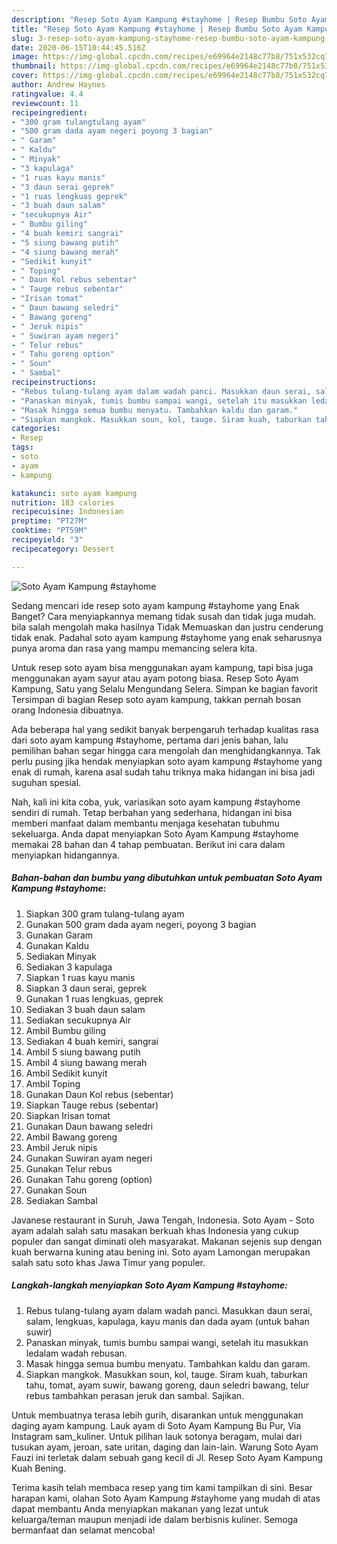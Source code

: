 ```yaml
---
description: "Resep Soto Ayam Kampung #stayhome | Resep Bumbu Soto Ayam Kampung #stayhome Yang Lezat Sekali"
title: "Resep Soto Ayam Kampung #stayhome | Resep Bumbu Soto Ayam Kampung #stayhome Yang Lezat Sekali"
slug: 3-resep-soto-ayam-kampung-stayhome-resep-bumbu-soto-ayam-kampung-stayhome-yang-lezat-sekali
date: 2020-06-15T10:44:45.516Z
image: https://img-global.cpcdn.com/recipes/e69964e2148c77b8/751x532cq70/soto-ayam-kampung-stayhome-foto-resep-utama.jpg
thumbnail: https://img-global.cpcdn.com/recipes/e69964e2148c77b8/751x532cq70/soto-ayam-kampung-stayhome-foto-resep-utama.jpg
cover: https://img-global.cpcdn.com/recipes/e69964e2148c77b8/751x532cq70/soto-ayam-kampung-stayhome-foto-resep-utama.jpg
author: Andrew Haynes
ratingvalue: 4.4
reviewcount: 11
recipeingredient:
- "300 gram tulangtulang ayam"
- "500 gram dada ayam negeri poyong 3 bagian"
- " Garam"
- " Kaldu"
- " Minyak"
- "3 kapulaga"
- "1 ruas kayu manis"
- "3 daun serai geprek"
- "1 ruas lengkuas geprek"
- "3 buah daun salam"
- "secukupnya Air"
- " Bumbu giling"
- "4 buah kemiri sangrai"
- "5 siung bawang putih"
- "4 siung bawang merah"
- "Sedikit kunyit"
- " Toping"
- " Daun Kol rebus sebentar"
- " Tauge rebus sebentar"
- "Irisan tomat"
- " Daun bawang seledri"
- " Bawang goreng"
- " Jeruk nipis"
- " Suwiran ayam negeri"
- " Telur rebus"
- " Tahu goreng option"
- " Soun"
- " Sambal"
recipeinstructions:
- "Rebus tulang-tulang ayam dalam wadah panci. Masukkan daun serai, salam, lengkuas, kapulaga, kayu manis dan dada ayam (untuk bahan suwir)"
- "Panaskan minyak, tumis bumbu sampai wangi, setelah itu masukkan ledalam wadah rebusan."
- "Masak hingga semua bumbu menyatu. Tambahkan kaldu dan garam."
- "Siapkan mangkok. Masukkan soun, kol, tauge. Siram kuah, taburkan tahu, tomat, ayam suwir, bawang goreng, daun seledri bawang, telur rebus tambahkan perasan jeruk dan sambal. Sajikan."
categories:
- Resep
tags:
- soto
- ayam
- kampung

katakunci: soto ayam kampung 
nutrition: 183 calories
recipecuisine: Indonesian
preptime: "PT27M"
cooktime: "PT59M"
recipeyield: "3"
recipecategory: Dessert

---
```



![Soto Ayam Kampung #stayhome](https://img-global.cpcdn.com/recipes/e69964e2148c77b8/751x532cq70/soto-ayam-kampung-stayhome-foto-resep-utama.jpg)

Sedang mencari ide resep soto ayam kampung #stayhome yang Enak Banget? Cara menyiapkannya memang tidak susah dan tidak juga mudah. bila salah mengolah maka hasilnya Tidak Memuaskan dan justru cenderung tidak enak. Padahal soto ayam kampung #stayhome yang enak seharusnya punya aroma dan rasa yang mampu memancing selera kita.

Untuk resep soto ayam bisa menggunakan ayam kampung, tapi bisa juga menggunakan ayam sayur atau ayam potong biasa. Resep Soto Ayam Kampung, Satu yang Selalu Mengundang Selera. Simpan ke bagian favorit Tersimpan di bagian Resep soto ayam kampung, takkan pernah bosan orang Indonesia dibuatnya.

Ada beberapa hal yang sedikit banyak berpengaruh terhadap kualitas rasa dari soto ayam kampung #stayhome, pertama dari jenis bahan, lalu pemilihan bahan segar hingga cara mengolah dan menghidangkannya. Tak perlu pusing jika hendak menyiapkan soto ayam kampung #stayhome yang enak di rumah, karena asal sudah tahu triknya maka hidangan ini bisa jadi suguhan spesial.


Nah, kali ini kita coba, yuk, variasikan soto ayam kampung #stayhome sendiri di rumah. Tetap berbahan yang sederhana, hidangan ini bisa memberi manfaat dalam membantu menjaga kesehatan tubuhmu sekeluarga. Anda dapat menyiapkan Soto Ayam Kampung #stayhome memakai 28 bahan dan 4 tahap pembuatan. Berikut ini cara dalam menyiapkan hidangannya.

<!--inarticleads1-->

##### Bahan-bahan dan bumbu yang dibutuhkan untuk pembuatan Soto Ayam Kampung #stayhome:

1. Siapkan 300 gram tulang-tulang ayam
1. Gunakan 500 gram dada ayam negeri, poyong 3 bagian
1. Gunakan  Garam
1. Gunakan  Kaldu
1. Sediakan  Minyak
1. Sediakan 3 kapulaga
1. Siapkan 1 ruas kayu manis
1. Siapkan 3 daun serai, geprek
1. Gunakan 1 ruas lengkuas, geprek
1. Sediakan 3 buah daun salam
1. Sediakan secukupnya Air
1. Ambil  Bumbu giling
1. Sediakan 4 buah kemiri, sangrai
1. Ambil 5 siung bawang putih
1. Ambil 4 siung bawang merah
1. Ambil Sedikit kunyit
1. Ambil  Toping
1. Gunakan  Daun Kol rebus (sebentar)
1. Siapkan  Tauge rebus (sebentar)
1. Siapkan Irisan tomat
1. Gunakan  Daun bawang seledri
1. Ambil  Bawang goreng
1. Ambil  Jeruk nipis
1. Gunakan  Suwiran ayam negeri
1. Gunakan  Telur rebus
1. Gunakan  Tahu goreng (option)
1. Gunakan  Soun
1. Sediakan  Sambal


Javanese restaurant in Suruh, Jawa Tengah, Indonesia. Soto Ayam - Soto ayam adalah salah satu masakan berkuah khas Indonesia yang cukup populer dan sangat diminati oleh masyarakat. Makanan sejenis sup dengan kuah berwarna kuning atau bening ini. Soto ayam Lamongan merupakan salah satu soto khas Jawa Timur yang populer. 

<!--inarticleads2-->

##### Langkah-langkah menyiapkan Soto Ayam Kampung #stayhome:

1. Rebus tulang-tulang ayam dalam wadah panci. Masukkan daun serai, salam, lengkuas, kapulaga, kayu manis dan dada ayam (untuk bahan suwir)
1. Panaskan minyak, tumis bumbu sampai wangi, setelah itu masukkan ledalam wadah rebusan.
1. Masak hingga semua bumbu menyatu. Tambahkan kaldu dan garam.
1. Siapkan mangkok. Masukkan soun, kol, tauge. Siram kuah, taburkan tahu, tomat, ayam suwir, bawang goreng, daun seledri bawang, telur rebus tambahkan perasan jeruk dan sambal. Sajikan.


Untuk membuatnya terasa lebih gurih, disarankan untuk menggunakan daging ayam kampung. Lauk ayam di Soto Ayam Kampung Bu Pur, Via Instagram sam_kuliner. Untuk pilihan lauk sotonya beragam, mulai dari tusukan ayam, jeroan, sate uritan, daging dan lain-lain. Warung Soto Ayam Fauzi ini terletak dalam sebuah gang kecil di Jl. Resep Soto Ayam Kampung Kuah Bening. 

Terima kasih telah membaca resep yang tim kami tampilkan di sini. Besar harapan kami, olahan Soto Ayam Kampung #stayhome yang mudah di atas dapat membantu Anda menyiapkan makanan yang lezat untuk keluarga/teman maupun menjadi ide dalam berbisnis kuliner. Semoga bermanfaat dan selamat mencoba!
